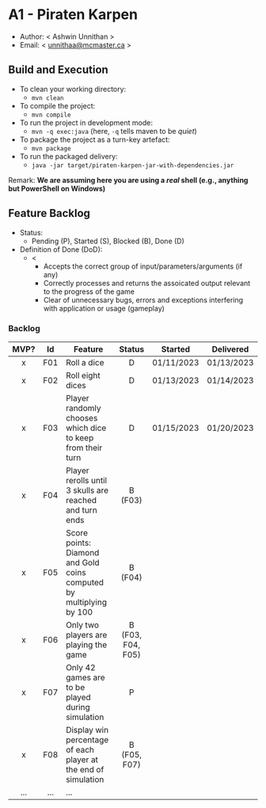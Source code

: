 # A1 - Piraten Karpen

  * Author: < Ashwin Unnithan >
  * Email: < unnithaa@mcmaster.ca >

## Build and Execution

  * To clean your working directory:
    * `mvn clean`
  * To compile the project:
    * `mvn compile`
  * To run the project in development mode:
    * `mvn -q exec:java` (here, `-q` tells maven to be _quiet_)
  * To package the project as a turn-key artefact:
    * `mvn package`
  * To run the packaged delivery:
    * `java -jar target/piraten-karpen-jar-with-dependencies.jar` 

Remark: **We are assuming here you are using a _real_ shell (e.g., anything but PowerShell on Windows)**

## Feature Backlog

 * Status: 
   * Pending (P), Started (S), Blocked (B), Done (D)
 * Definition of Done (DoD):
   * < 
      * Accepts the correct group of input/parameters/arguments (if any)
      * Correctly processes and returns the assoicated output relevant to the progress of the game
      * Clear of unnecessary bugs, errors and exceptions interfering with application or usage (gameplay)
    >

### Backlog 

| MVP? | Id  | Feature  | Status  |  Started  | Delivered |
| :-:  |:-:  |---       | :-:     | :-:       | :-:       |
| x   | F01 | Roll a dice | D | 01/11/2023 | 01/13/2023 |
| x   | F02 | Roll eight dices  | D | 01/13/2023 | 01/14/2023 |
| x   | F03 | Player randomly chooses which dice to keep from their turn | D | 01/15/2023 | 01/20/2023 |
| x   | F04 | Player rerolls until 3 skulls are reached and turn ends | B (F03) | |
| x   | F05 | Score points: Diamond and Gold coins computed by multiplying by 100 | B (F04) | | 
| x   | F06 | Only two players are playing the game  |  B (F03, F04, F05) | | |
| x   | F07 | Only 42 games are to be played during simulation  |  P  |   |
| x   | F08 | Display win percentage of each player at the end of simulation | B (F05, F07) | | 
| ... | ... | ... |

